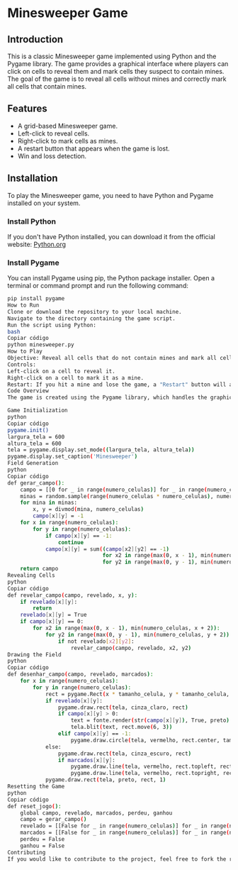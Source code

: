 # Minesweeper Game

## Introduction

This is a classic Minesweeper game implemented using Python and the Pygame library. The game provides a graphical interface where players can click on cells to reveal them and mark cells they suspect to contain mines. The goal of the game is to reveal all cells without mines and correctly mark all cells that contain mines.

## Features

- A grid-based Minesweeper game.
- Left-click to reveal cells.
- Right-click to mark cells as mines.
- A restart button that appears when the game is lost.
- Win and loss detection.

## Installation

To play the Minesweeper game, you need to have Python and Pygame installed on your system. 

### Install Python

If you don't have Python installed, you can download it from the official website: [Python.org](https://www.python.org/)

### Install Pygame

You can install Pygame using pip, the Python package installer. Open a terminal or command prompt and run the following command:

```bash
pip install pygame
How to Run
Clone or download the repository to your local machine.
Navigate to the directory containing the game script.
Run the script using Python:
bash
Copiar código
python minesweeper.py
How to Play
Objective: Reveal all cells that do not contain mines and mark all cells that contain mines.
Controls:
Left-click on a cell to reveal it.
Right-click on a cell to mark it as a mine.
Restart: If you hit a mine and lose the game, a "Restart" button will appear. Click the button to start a new game.
Code Overview
The game is created using the Pygame library, which handles the graphical interface and user interactions. Below is a brief overview of the main parts of the code:

Game Initialization
python
Copiar código
pygame.init()
largura_tela = 600
altura_tela = 600
tela = pygame.display.set_mode((largura_tela, altura_tela))
pygame.display.set_caption('Minesweeper')
Field Generation
python
Copiar código
def gerar_campo():
    campo = [[0 for _ in range(numero_celulas)] for _ in range(numero_celulas)]
    minas = random.sample(range(numero_celulas * numero_celulas), numero_minas)
    for mina in minas:
        x, y = divmod(mina, numero_celulas)
        campo[x][y] = -1
    for x in range(numero_celulas):
        for y in range(numero_celulas):
            if campo[x][y] == -1:
                continue
            campo[x][y] = sum((campo[x2][y2] == -1)
                              for x2 in range(max(0, x - 1), min(numero_celulas, x + 2))
                              for y2 in range(max(0, y - 1), min(numero_celulas, y + 2)))
    return campo
Revealing Cells
python
Copiar código
def revelar_campo(campo, revelado, x, y):
    if revelado[x][y]:
        return
    revelado[x][y] = True
    if campo[x][y] == 0:
        for x2 in range(max(0, x - 1), min(numero_celulas, x + 2)):
            for y2 in range(max(0, y - 1), min(numero_celulas, y + 2)):
                if not revelado[x2][y2]:
                    revelar_campo(campo, revelado, x2, y2)
Drawing the Field
python
Copiar código
def desenhar_campo(campo, revelado, marcados):
    for x in range(numero_celulas):
        for y in range(numero_celulas):
            rect = pygame.Rect(x * tamanho_celula, y * tamanho_celula, tamanho_celula, tamanho_celula)
            if revelado[x][y]:
                pygame.draw.rect(tela, cinza_claro, rect)
                if campo[x][y] > 0:
                    text = fonte.render(str(campo[x][y]), True, preto)
                    tela.blit(text, rect.move(6, 3))
                elif campo[x][y] == -1:
                    pygame.draw.circle(tela, vermelho, rect.center, tamanho_celula // 3)
            else:
                pygame.draw.rect(tela, cinza_escuro, rect)
                if marcados[x][y]:
                    pygame.draw.line(tela, vermelho, rect.topleft, rect.bottomright, 2)
                    pygame.draw.line(tela, vermelho, rect.topright, rect.bottomleft, 2)
            pygame.draw.rect(tela, preto, rect, 1)
Resetting the Game
python
Copiar código
def reset_jogo():
    global campo, revelado, marcados, perdeu, ganhou
    campo = gerar_campo()
    revelado = [[False for _ in range(numero_celulas)] for _ in range(numero_celulas)]
    marcados = [[False for _ in range(numero_celulas)] for _ in range(numero_celulas)]
    perdeu = False
    ganhou = False
Contributing
If you would like to contribute to the project, feel free to fork the repository and submit pull requests. Any contributions, such as bug fixes, new features, or improvements, are welcome.
